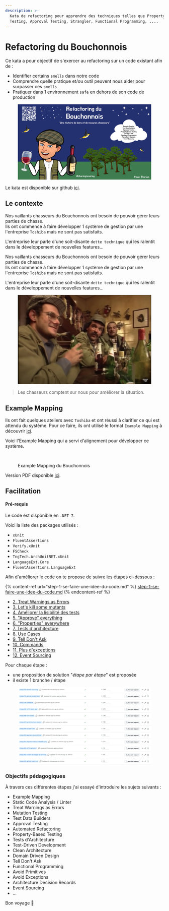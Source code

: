 ```yaml
---
description: >-
  Kata de refactoring pour apprendre des techniques telles que Property-Based
  Testing, Approval Testing, Strangler, Functional Programming, ....
---
```


# Refactoring du Bouchonnois

Ce kata a pour objectif de s'exercer au refactoring sur un code existant afin de :

* Identifier certains `smells` dans notre code
* Comprendre quelle pratique et/ou outil peuvent nous aider pour surpasser ces `smells`
* Pratiquer dans 1 environnement `safe` en dehors de son code de production

<figure><img src="../../../.gitbook/assets/image (715).png" alt=""><figcaption></figcaption></figure>

Le kata est disponible sur github [ici](https://github.com/ythirion/refactoring-du-bouchonnois/).

## Le contexte

Nos vaillants chasseurs du Bouchonnois ont besoin de pouvoir gérer leurs parties de chasse.\
Ils ont commencé à faire développer 1 système de gestion par une l'entreprise `Toshiba` mais ne sont pas satisfaits.

L'entreprise leur parle d'une soit-disante `dette technique` qui les ralentit dans le développement de nouvelles features...

Nos vaillants chasseurs du Bouchonnois ont besoin de pouvoir gérer leurs parties de chasse.\
Ils ont commencé à faire développer 1 système de gestion par une l'entreprise `Toshiba` mais ne sont pas satisfaits.

L'entreprise leur parle d'une soit-disante `dette technique` qui les ralentit dans le développement de nouvelles features...

<figure><img src="../../../.gitbook/assets/image (716).png" alt=""><figcaption></figcaption></figure>

> Les chasseurs comptent sur nous pour améliorer la situation.

## Example Mapping

Ils ont fait quelques ateliers avec `Toshiba` et ont réussi à clarifier ce qui est attendu du système. Pour ce faire, ils ont utilisé le format `Example Mapping` à découvrir [ici](https://xtrem-tdd.netlify.app/Flavours/example-mapping).

Voici l'Example Mapping qui a servi d'alignement pour développer ce système.

<figure><img src="../../../.gitbook/assets/image (717).png" alt=""><figcaption><p>Example Mapping du Bouchonnois</p></figcaption></figure>

Version PDF disponible [ici](https://github.com/ythirion/refactoring-du-bouchonnois/blob/main/example-mapping/example-mapping.pdf).

## Facilitation

#### Pré-requis

Le code est disponible en `.NET 7`.

Voici la liste des packages utilisés :

* `xUnit`
* `FluentAssertions`
* `Verify.xUnit`
* `FSCheck`
* `TngTech.ArchUnitNET.xUnit`
* `LanguageExt.Core`
* `FluentAssertions.LanguageExt`

Afin d'améliorer le code on te propose de suivre les étapes ci-dessous : &#x20;

{% content-ref url="step-1-se-faire-une-idee-du-code.md" %}
[step-1-se-faire-une-idee-du-code.md](step-1-se-faire-une-idee-du-code.md)
{% endcontent-ref %}

* [2. Treat Warnings as Errors](https://github.com/ythirion/refactoring-du-bouchonnois/blob/main/facilitation/02.treat-warnings-as-errors.md)
* [3. Let's kill some mutants](https://github.com/ythirion/refactoring-du-bouchonnois/blob/main/facilitation/03.kill-mutants.md)
* [4. Améliorer la lisibilité des tests](https://github.com/ythirion/refactoring-du-bouchonnois/blob/main/facilitation/04.improve-tests-readability.md)
* [5. "Approve" everything](https://github.com/ythirion/refactoring-du-bouchonnois/blob/main/facilitation/05.approve-everything.md)
* [6. "Properties" everywhere](https://github.com/ythirion/refactoring-du-bouchonnois/blob/main/facilitation/06.properties.md)
* [7. Tests d'architecture](https://github.com/ythirion/refactoring-du-bouchonnois/blob/main/facilitation/07.architecture-tests.md)
* [8. Use Cases](https://github.com/ythirion/refactoring-du-bouchonnois/blob/main/facilitation/08.use-cases.md)
* [9. Tell Don't Ask](https://github.com/ythirion/refactoring-du-bouchonnois/blob/main/facilitation/09.tell-dont-ask.md)
* [10. Commands](https://github.com/ythirion/refactoring-du-bouchonnois/blob/main/facilitation/10.commands.md)
* [11. Plus d'exceptions](https://github.com/ythirion/refactoring-du-bouchonnois/blob/main/facilitation/11.avoid-exceptions.md)
* [12. Event Sourcing](https://github.com/ythirion/refactoring-du-bouchonnois/blob/main/facilitation/12.event-sourcing.md)

Pour chaque étape :

* une proposition de solution "_étape par étape_" est proposée
* il existe 1 branche / étape

<figure><img src="../../../.gitbook/assets/image (718).png" alt=""><figcaption></figcaption></figure>

### Objectifs pédagogiques

À travers ces différentes étapes j'ai essayé d'introduire les sujets suivants :

* Example Mapping
* Static Code Analysis / Linter
* Treat Warnings as Errors
* Mutation Testing
* Test Data Builders
* Approval Testing
* Automated Refactoring
* Property-Based Testing
* Tests d'Architecture
* Test-Driven Development
* Clean Architecture
* Domain Driven Design
* Tell Don't Ask
* Functional Programming
* Avoid Primitives
* Avoid Exceptions
* Architecture Decision Records
* Event Sourcing
* ...

Bon voyage 🤩
